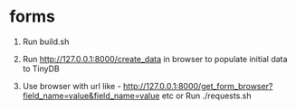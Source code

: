 # forms

1) Run build.sh

2) Run http://127.0.0.1:8000/create_data in browser to populate initial data to TinyDB

3) Use browser with url like - http://127.0.0.1:8000/get_form_browser?field_name=value&field_name=value etc or Run ./requests.sh
